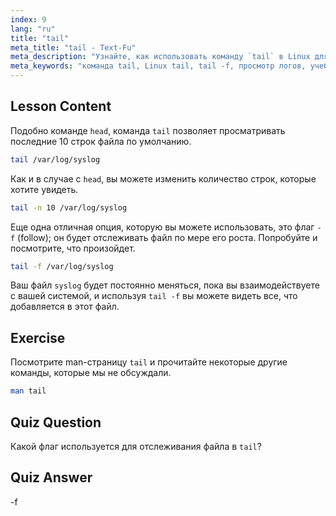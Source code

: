 ```yaml
---
index: 9
lang: "ru"
title: "tail"
meta_title: "tail - Text-Fu"
meta_description: "Узнайте, как использовать команду `tail` в Linux для просмотра концов файлов и мониторинга логов. Откройте для себя `tail -f` для обновлений в реальном времени. Начните свой путь в Linux!"
meta_keywords: "команда tail, Linux tail, tail -f, просмотр логов, учебник Linux, Linux для начинающих, руководство по Linux"
---
```


## Lesson Content

Подобно команде `head`, команда `tail` позволяет просматривать последние 10 строк файла по умолчанию.

```bash
tail /var/log/syslog
```

Как и в случае с `head`, вы можете изменить количество строк, которые хотите увидеть.

```bash
tail -n 10 /var/log/syslog
```

Еще одна отличная опция, которую вы можете использовать, это флаг `-f` (follow); он будет отслеживать файл по мере его роста. Попробуйте и посмотрите, что произойдет.

```bash
tail -f /var/log/syslog
```

Ваш файл `syslog` будет постоянно меняться, пока вы взаимодействуете с вашей системой, и используя `tail -f` вы можете видеть все, что добавляется в этот файл.

## Exercise

Посмотрите man-страницу `tail` и прочитайте некоторые другие команды, которые мы не обсуждали.

```bash
man tail
```

## Quiz Question

Какой флаг используется для отслеживания файла в `tail`?

## Quiz Answer

-f
